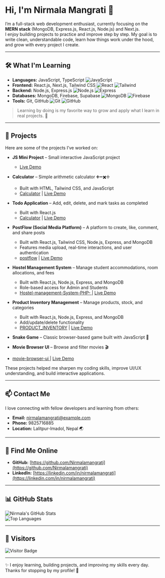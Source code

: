 # Hi, I'm Nirmala Mangrati 👋

I’m a full-stack web development enthusiast, currently focusing on the **MERN stack** (MongoDB, Express.js, React.js, Node.js) and Next.js.  
I enjoy building projects to practice and improve step by step. My goal is to write clean, understandable code, learn how things work under the hood, and grow with every project I create.  

---

## 🛠 What I'm Learning

- **Languages:** JavaScript, TypeScript ![JavaScript](https://img.shields.io/badge/JavaScript-F7DF1E?style=for-the-badge&logo=javascript&logoColor=black)  
- **Frontend:** React.js, Next.js, Tailwind CSS ![React](https://img.shields.io/badge/React-20232A?style=for-the-badge&logo=react&logoColor=61DAFB) ![Tailwind](https://img.shields.io/badge/TailwindCSS-06B6D4?style=for-the-badge&logo=tailwind-css&logoColor=white)  
- **Backend:** Node.js, Express.js ![Node.js](https://img.shields.io/badge/Node.js-339933?style=for-the-badge&logo=node.js&logoColor=white) ![Express](https://img.shields.io/badge/Express.js-000000?style=for-the-badge&logo=express&logoColor=white)  
- **Databases:** MongoDB, Firebase, Supabase ![MongoDB](https://img.shields.io/badge/MongoDB-47A248?style=for-the-badge&logo=mongodb&logoColor=white) ![Firebase](https://img.shields.io/badge/Firebase-FFCA28?style=for-the-badge&logo=firebase&logoColor=black)  
- **Tools:** Git, GitHub ![Git](https://img.shields.io/badge/Git-F05032?style=for-the-badge&logo=git&logoColor=white) ![GitHub](https://img.shields.io/badge/GitHub-181717?style=for-the-badge&logo=github&logoColor=white)  

> Learning by doing is my favorite way to grow and apply what I learn in real projects. 🚀  

---

## 📝 Projects

Here are some of the projects I’ve worked on:  
- **JS Mini Project** – Small interactive JavaScript project  
  - [Live Demo](https://js-mini-project-k0awg2yh9-nirmalamgrt-8293s-projects.vercel.app)
 
- **Calculator** – Simple arithmetic calculator ➕➖✖️➗  
  - Built with HTML, Tailwind CSS, and JavaScript  
  - [Calculator](calculator-tzle-irk7nehlo-nirmalamgrt-8293s-projects.vercel.app) | [Live Demo](calculator-v4tx-czasybhlh-nirmalamgrt-8293s-projects.vercel.app)
 
- **Todo Application** – Add, edit, delete, and mark tasks as completed  
  - Built with React.js
   - [Calculator](https://calculator-sh7k-84j9udh7s-nirmalamgrt-8293s-projects.vercel.app) | [Live Demo](https://calculator-sh7k-84j9udh7s-nirmalamgrt-8293s-projects.vercel.app)

- **PostFlow (Social Media Platform)** – A platform to create, like, comment, and share posts  
  - Built with React.js, Tailwind CSS, Node.js, Express, and MongoDB  
  - Features media upload, real-time interactions, and user authentication  
  - [postflow](#) | [Live Demo](#)  

- **Hostel Management System** – Manage student accommodations, room allocations, and fees  
  - Built with React.js, Node.js, Express, and MongoDB  
  - Role-based access for Admin and Students  
  - [Hostel-management-System-PHP-
](#) | [Live Demo](#)  

- **Product Inventory Management** – Manage products, stock, and categories  
  - Built with React.js, Node.js, Express, and MongoDB  
  - Add/update/delete functionality  
  - [PRODUCT_INVENTORY](#) | [Live Demo](#)  



- **Snake Game** – Classic browser-based game built with JavaScript 🐍  

- **Movie Browser UI** – Browse and filter movies 🎬
-  [movie-browser-ui
](#) | [Live Demo](#)




These projects helped me sharpen my coding skills, improve UI/UX understanding, and build interactive applications.  

---

## 📫 Contact Me

I love connecting with fellow developers and learning from others:  

- **Email:** [nirmalamangrati@example.com](mailto:nirmalamangrati@example.com)  
- **Phone:** 9825716885  
- **Location:** Lalitpur-Imadol, Nepal 🌏  

---

## 🔗 Find Me Online

- **GitHub:** [https://github.com/Nirmalamangrati](https://github.com/Nirmalamangrati)  
- **LinkedIn:** [https://linkedin.com/in/nirmalamangrati](https://linkedin.com/in/nirmalamangrati)  

---

## 📊 GitHub Stats

![Nirmala's GitHub Stats](https://github-readme-stats.vercel.app/api?username=Nirmalamangrati&show_icons=true&theme=radical)  
![Top Languages](https://github-readme-stats.vercel.app/api/top-langs/?username=Nirmalamangrati&layout=compact&theme=radical)  

---

## 👀 Visitors

![Visitor Badge](https://visitor-badge.glitch.me/badge?page_id=Nirmalamangrati.Nirmalamangrati)  

---

✨ I enjoy learning, building projects, and improving my skills every day. Thanks for stopping by my profile! 💖
